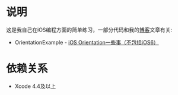 # 说明
这是我自己在iOS编程方面的简单练习，一部分代码和我的[博客](http://hikui.is-programmer.com )文章有关:

* OrientationExample - [iOS Orientation一些事（不包括iOS6）](http://hikui.is-programmer.com/posts/35554.html)   

# 依赖关系
* Xcode 4.4及以上

